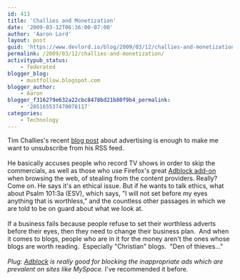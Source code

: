 ```yaml
---
id: 413
title: 'Challies and Monetization'
date: '2009-03-12T06:36:00-07:00'
author: 'Aaron Lord'
layout: post
guid: 'https://www.devlord.io/blog/2009/03/12/challies-and-monetization/'
permalink: /2009/03/12/challies-and-monetization/
activitypub_status:
    - federated
blogger_blog:
    - mustfollow.blogspot.com
blogger_author:
    - Aaron
blogger_f316279e632a22cbc8478bd21b80f9b4_permalink:
    - '285165537470078117'
categories:
    - Technology
---
```


Tim Challies's recent <a href="http://www.challies.com/archives/articles/a-question-about-advertising.php">blog post</a> about advertising is enough to make me want to unsubscribe from his RSS feed.<br /><br />He basically accuses people who record TV shows in order to skip the commercials, as well as those who use Firefox's great <a href="https://addons.mozilla.org/en-US/firefox/addon/1865">Adblock add-on</a> when browsing the web, of stealing from the content providers.  Really?  Come on.  He says it's an ethical issue.  But if he wants to talk ethics, what about Psalm 101:3a (ESV), which says, "I will not set before my eyes anything that is worthless," and the countless other passages in which we are told to be on guard about what we look at.<br /><br />If a business fails because people refuse to set their worthless adverts before their eyes, then they need to change their business plan.  And when it comes to blogs, people who are in it for the money aren't the ones whose blogs are worth reading.  Especially "Christian" blogs.  "Den of thieves..."<br /><br /><span class="Apple-style-span" style="font-style:italic;">Plug: <a href="https://addons.mozilla.org/en-US/firefox/addon/1865">Adblock</a> is really good for blocking the inappropriate ads which are prevalent on sites like MySpace.  </span>I've recommended it before<span class="Apple-style-span" style="font-style:italic;">.</span>